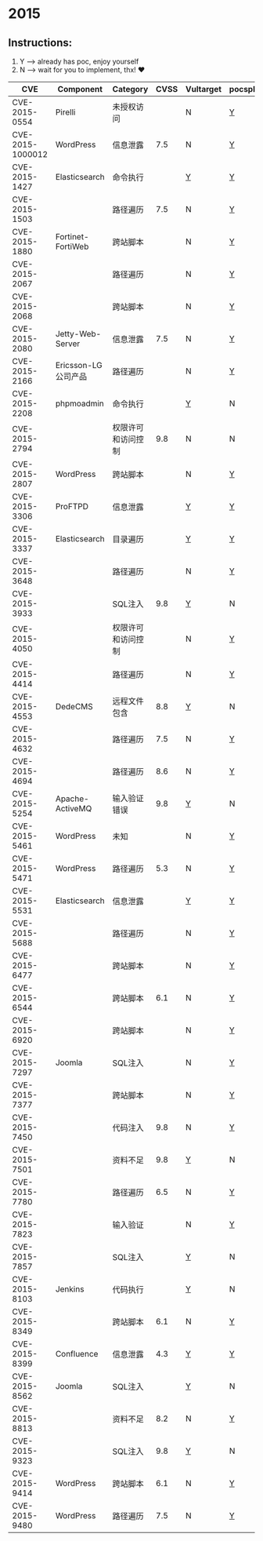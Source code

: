 # 2015

## Instructions:

1. Y --> already has poc, enjoy yourself
2. N --> wait for you to implement, thx! :heart:

| CVE | Component | Category | CVSS | Vultarget | pocsploit | Nuclei | Xray | pocsuite3 | goby | others |
|-----|-----------|----------|------|-----------|-----------|--------|------|-----------|------|--------|
| CVE-2015-0554 | Pirelli | 未授权访问 |  | N | [Y](CVE-2015-0554/poc/pocsploit/) | [Y](CVE-2015-0554/poc/nuclei/) | N | N | N | [Y](CVE-2015-0554/poc/others/) |
| CVE-2015-1000012 | WordPress | 信息泄露 | 7.5 | N | [Y](CVE-2015-1000012/poc/pocsploit/) | [Y](CVE-2015-1000012/poc/nuclei/) | N | N | N | N |
| CVE-2015-1427 | Elasticsearch | 命令执行 |  | [Y](CVE-2015-1427/vultarget/) | [Y](CVE-2015-1427/poc/pocsploit/) | [Y](CVE-2015-1427/poc/nuclei/) | [Y](CVE-2015-1427/poc/xray/) | N | [Y](CVE-2015-1427/poc/goby/) | [Y](CVE-2015-1427/poc/others/) |
| CVE-2015-1503 |  | 路径遍历 | 7.5 | N | [Y](CVE-2015-1503/poc/pocsploit/) | [Y](CVE-2015-1503/poc/nuclei/) | N | N | N | [Y](CVE-2015-1503/poc/others/) |
| CVE-2015-1880 | Fortinet-FortiWeb | 跨站脚本 |  | N | [Y](CVE-2015-1880/poc/pocsploit/) | [Y](CVE-2015-1880/poc/nuclei/) | N | N | N | N |
| CVE-2015-2067 |  | 路径遍历 |  | N | [Y](CVE-2015-2067/poc/pocsploit/) | [Y](CVE-2015-2067/poc/nuclei/) | N | N | N | [Y](CVE-2015-2067/poc/others/) |
| CVE-2015-2068 |  | 跨站脚本 |  | N | [Y](CVE-2015-2068/poc/pocsploit/) | [Y](CVE-2015-2068/poc/nuclei/) | N | N | N | [Y](CVE-2015-2068/poc/others/) |
| CVE-2015-2080 | Jetty-Web-Server | 信息泄露 | 7.5 | N | [Y](CVE-2015-2080/poc/pocsploit/) | [Y](CVE-2015-2080/poc/nuclei/) | N | N | N | [Y](CVE-2015-2080/poc/others/) |
| CVE-2015-2166 | Ericsson-LG公司产品 | 路径遍历 |  | N | [Y](CVE-2015-2166/poc/pocsploit/) | [Y](CVE-2015-2166/poc/nuclei/) | N | N | N | [Y](CVE-2015-2166/poc/others/) |
| CVE-2015-2208 | phpmoadmin | 命令执行 |  | [Y](CVE-2015-2208/vultarget/) | N | N | N | N | N | [Y](CVE-2015-2208/poc/others/) |
| CVE-2015-2794 |  | 权限许可和访问控制 | 9.8 | N | N | [Y](CVE-2015-2794/poc/nuclei/) | N | N | N | [Y](CVE-2015-2794/poc/others/) |
| CVE-2015-2807 | WordPress | 跨站脚本 |  | N | [Y](CVE-2015-2807/poc/pocsploit/) | [Y](CVE-2015-2807/poc/nuclei/) | N | N | N | N |
| CVE-2015-3306 | ProFTPD | 信息泄露 |  | [Y](CVE-2015-3306/vultarget/) | [Y](CVE-2015-3306/poc/pocsploit/) | [Y](CVE-2015-3306/poc/nuclei/) | N | N | N | [Y](CVE-2015-3306/poc/others/) |
| CVE-2015-3337 | Elasticsearch | 目录遍历 |  | [Y](CVE-2015-3337/vultarget/) | [Y](CVE-2015-3337/poc/pocsploit/) | [Y](CVE-2015-3337/poc/nuclei/) | [Y](CVE-2015-3337/poc/xray/) | N | N | [Y](CVE-2015-3337/poc/others/) |
| CVE-2015-3648 |  | 路径遍历 |  | N | [Y](CVE-2015-3648/poc/pocsploit/) | [Y](CVE-2015-3648/poc/nuclei/) | N | N | N | N |
| CVE-2015-3933 |  | SQL注入 | 9.8 | [Y](CVE-2015-3933/vultarget/) | N | N | N | N | N | [Y](CVE-2015-3933/poc/others/) |
| CVE-2015-4050 |  | 权限许可和访问控制 |  | N | [Y](CVE-2015-4050/poc/pocsploit/) | [Y](CVE-2015-4050/poc/nuclei/) | N | N | N | N |
| CVE-2015-4414 |  | 路径遍历 |  | N | [Y](CVE-2015-4414/poc/pocsploit/) | [Y](CVE-2015-4414/poc/nuclei/) | N | N | N | [Y](CVE-2015-4414/poc/others/) |
| CVE-2015-4553 | DedeCMS | 远程文件包含 | 8.8 | [Y](CVE-2015-4553/vultarget/) | N | N | N | N | N | [Y](CVE-2015-4553/poc/others/) |
| CVE-2015-4632 |  | 路径遍历 | 7.5 | N | [Y](CVE-2015-4632/poc/pocsploit/) | [Y](CVE-2015-4632/poc/nuclei/) | N | N | N | [Y](CVE-2015-4632/poc/others/) |
| CVE-2015-4694 |  | 路径遍历 | 8.6 | N | [Y](CVE-2015-4694/poc/pocsploit/) | [Y](CVE-2015-4694/poc/nuclei/) | N | N | N | N |
| CVE-2015-5254 | Apache-ActiveMQ | 输入验证错误 | 9.8 | [Y](CVE-2015-5254/vultarget/) | N | N | N | N | N | [Y](CVE-2015-5254/poc/others/) |
| CVE-2015-5461 | WordPress | 未知 |  | N | [Y](CVE-2015-5461/poc/pocsploit/) | [Y](CVE-2015-5461/poc/nuclei/) | N | N | N | N |
| CVE-2015-5471 | WordPress | 路径遍历 | 5.3 | N | [Y](CVE-2015-5471/poc/pocsploit/) | [Y](CVE-2015-5471/poc/nuclei/) | N | N | N | [Y](CVE-2015-5471/poc/others/) |
| CVE-2015-5531 | Elasticsearch | 信息泄露 |  | [Y](CVE-2015-5531/vultarget/) | [Y](CVE-2015-5531/poc/pocsploit/) | [Y](CVE-2015-5531/poc/nuclei/) | [Y](CVE-2015-5531/poc/xray/) | N | N | [Y](CVE-2015-5531/poc/others/) |
| CVE-2015-5688 |  | 路径遍历 |  | N | [Y](CVE-2015-5688/poc/pocsploit/) | [Y](CVE-2015-5688/poc/nuclei/) | N | N | N | N |
| CVE-2015-6477 |  | 跨站脚本 |  | N | [Y](CVE-2015-6477/poc/pocsploit/) | [Y](CVE-2015-6477/poc/nuclei/) | N | N | N | N |
| CVE-2015-6544 |  | 跨站脚本 | 6.1 | N | [Y](CVE-2015-6544/poc/pocsploit/) | [Y](CVE-2015-6544/poc/nuclei/) | N | N | N | N |
| CVE-2015-6920 |  | 跨站脚本 |  | N | [Y](CVE-2015-6920/poc/pocsploit/) | [Y](CVE-2015-6920/poc/nuclei/) | N | N | N | N |
| CVE-2015-7297 | Joomla | SQL注入 |  | N | [Y](CVE-2015-7297/poc/pocsploit/) | [Y](CVE-2015-7297/poc/nuclei/) | [Y](CVE-2015-7297/poc/xray/) | N | N | [Y](CVE-2015-7297/poc/others/) |
| CVE-2015-7377 |  | 跨站脚本 |  | N | [Y](CVE-2015-7377/poc/pocsploit/) | [Y](CVE-2015-7377/poc/nuclei/) | N | N | N | N |
| CVE-2015-7450 |  | 代码注入 | 9.8 | N | [Y](CVE-2015-7450/poc/pocsploit/) | [Y](CVE-2015-7450/poc/nuclei/) | N | N | N | [Y](CVE-2015-7450/poc/others/) |
| CVE-2015-7501 |  | 资料不足 | 9.8 | [Y](CVE-2015-7501/vultarget/) | N | N | N | N | N | [Y](CVE-2015-7501/poc/others/) |
| CVE-2015-7780 |  | 路径遍历 | 6.5 | N | [Y](CVE-2015-7780/poc/pocsploit/) | [Y](CVE-2015-7780/poc/nuclei/) | N | N | N | N |
| CVE-2015-7823 |  | 输入验证 |  | N | [Y](CVE-2015-7823/poc/pocsploit/) | [Y](CVE-2015-7823/poc/nuclei/) | N | N | N | N |
| CVE-2015-7857 |  | SQL注入 |  | [Y](CVE-2015-7857/vultarget/) | N | N | N | N | N | [Y](CVE-2015-7857/poc/others/) |
| CVE-2015-8103 | Jenkins | 代码执行  |  | [Y](CVE-2015-8103/vultarget/) | N | N | N | N | N | [Y](CVE-2015-8103/poc/others/) |
| CVE-2015-8349 |  | 跨站脚本 | 6.1 | N | [Y](CVE-2015-8349/poc/pocsploit/) | [Y](CVE-2015-8349/poc/nuclei/) | N | N | N | N |
| CVE-2015-8399 | Confluence | 信息泄露 | 4.3 | [Y](CVE-2015-8399/vultarget/) | [Y](CVE-2015-8399/poc/pocsploit/) | [Y](CVE-2015-8399/poc/nuclei/) | [Y](CVE-2015-8399/poc/xray/) | N | N | [Y](CVE-2015-8399/poc/others/) |
| CVE-2015-8562 | Joomla | SQL注入 |  | [Y](CVE-2015-8562/vultarget/) | N | N | N | N | N | [Y](CVE-2015-8562/poc/others/) |
| CVE-2015-8813 |  | 资料不足 | 8.2 | N | [Y](CVE-2015-8813/poc/pocsploit/) | [Y](CVE-2015-8813/poc/nuclei/) | N | N | N | N |
| CVE-2015-9323 |  | SQL注入 | 9.8 | [Y](CVE-2015-9323/vultarget/) | N | [Y](CVE-2015-9323/poc/nuclei/) | N | N | N | N |
| CVE-2015-9414 | WordPress | 跨站脚本 | 6.1 | N | [Y](CVE-2015-9414/poc/pocsploit/) | [Y](CVE-2015-9414/poc/nuclei/) | N | N | N | N |
| CVE-2015-9480 | WordPress | 路径遍历 | 7.5 | N | [Y](CVE-2015-9480/poc/pocsploit/) | [Y](CVE-2015-9480/poc/nuclei/) | N | N | N | N |
